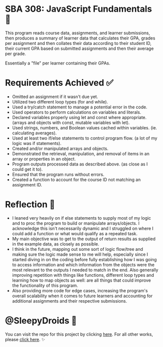 
# SBA 308: JavaScript Fundamentals 💾

This program reads course data, assignments, and learner submissions, then produces a summary of learner data that calculates their GPA, grades per assignment and then collates their data according to their student ID, their current GPA based on submitted assignments and then their average per grade. 

Essentially a "file" per learner containing their GPAs. 

# Requirements Achieved ✅

- Omitted an assignment if it wasn't due yet. 
- Utilized two different loop types (for and while).
- Used a try/catch statement to manage a potential error in the code.
- Used operators to perform calculations on variables and literals. 
- Declared variables properly using let and const where appropriate. (arrays and objects with const, mutable variables with let). 
- Used strings, numbers, and Boolean values cached within variables. (ie. calculating averages). 
- Used at least two if/else statements to control program flow. (a lot of my logic was if statements).
- Created and/or manipulated arrays and objects.
- Demonstrated the retrieval, manipulation, and removal of items in an array or properties in an object. 
- Program outputs processed data as described above. (as close as I could get it to).
- Ensured that the program runs without errors.
- Created a function to account for the course ID not matching an assignment ID. 

# Reflection 💭

- I leaned very heavily on if else statements to supply most of my logic and to proc the program to build or manipulate arrays/objects. I acknowledge this isn't necessarily dynamic and I struggled on where I could add a function or what would qualify as a repeated task. 
- My main objective was to get to the output of return results as supplied in the example data, as closely as possible. 
- I think in the future, mapping out some sort of logic flow/tree and making sure the logic made sense to me will help, especially since I started diving in on the coding before fully establishing how I was going to access information and which information from the objects were the most relevant to the outputs I needed to match in the end. Also generally improving repetition with things like functions, different loop types and learning how to map objects as well: are all things that could improve the functionality of this program.
- Also providing more code for edge cases, increasing the program's overall scalability when it comes to future learners and accounting for additional assignments and their respective submissions. 

# @SleepyDroids 🤖

You can visit the repo for this project by clicking [here](https://github.com/SleepyDroids/308_SBA_JS). For all other works, please [click here](https://github.com/SleepyDroids). ✨


